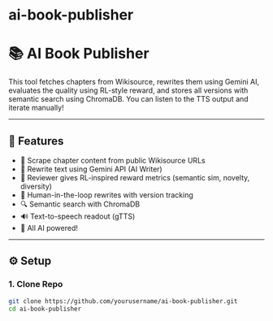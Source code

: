 ﻿# ai-book-publisher
# 📚 AI Book Publisher

This tool fetches chapters from Wikisource, rewrites them using Gemini AI, evaluates the quality using RL-style reward, and stores all versions with semantic search using ChromaDB. You can listen to the TTS output and iterate manually!

---

## 🚀 Features
- 📖 Scrape chapter content from public Wikisource URLs
- 🤖 Rewrite text using Gemini API (AI Writer)
- 🧠 Reviewer gives RL-inspired reward metrics (semantic sim, novelty, diversity)
- 💬 Human-in-the-loop rewrites with version tracking
- 🔍 Semantic search with ChromaDB
- 🔊 Text-to-speech readout (gTTS)
- 🧠 All AI powered!

---

## ⚙️ Setup

### 1. Clone Repo
```bash
git clone https://github.com/yourusername/ai-book-publisher.git
cd ai-book-publisher
